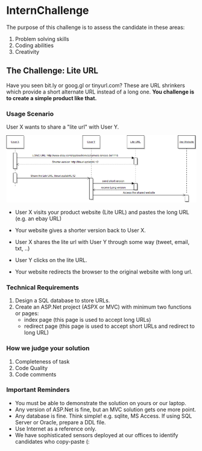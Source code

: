 # InternChallenge

The purpose of this challenge is to assess the candidate in these areas:
1. Problem solving skills
2. Coding abilities
3. Creativity

## The Challenge: Lite URL
Have you seen bit.ly or goog.gl or tinyurl.com? These are URL shrinkers which provide a short alternate URL instead of a long one.
**You challenge is to create a simple product like that.**

### Usage Scenario

User X wants to share a "lite url" with User Y.

![Seq Diagram](/images/liteURL-seq.png)

* User X visits your product website (Lite URL) and pastes the long URL (e.g. an ebay URL)
* Your website gives a shorter version back to User X.
* User X shares the lite url with User Y through some way (tweet, email, txt, ..)

* User Y clicks on the lite URL.
* Your website redirects the browser to the original website with long url.

### Technical Requirements
1. Design a SQL database to store URLs.
2. Create an ASP.Net project (ASPX or MVC) with minimum two functions or pages:
	* index page (this page is used to accept long URLs)
	* redirect page (this page is used to accept short URLs and redirect to long URL)


### How we judge your solution
1. Completeness of task
2. Code Quality
3. Code comments

### Important Reminders
* You must be able to demonstrate the solution on yours or our laptop.
* Any version of ASP.Net is fine, but an MVC solution gets one more point.
* Any database is fine. Think simple! e.g. sqlite, MS Access. If using SQL Server or Oracle, prepare a DDL file. 
* Use Internet as a reference only. 
* We have sophisticated sensors deployed at our offices to identify candidates who copy-paste (:
